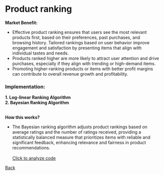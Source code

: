 # Product ranking
<b>Market Benefit:</b> 
- Effective product ranking ensures that users see the most relevant products first, based on their preferences, past purchases, and browsing history. Tailored rankings based on user behavior improve engagement and satisfaction by presenting items that align with individual tastes and needs.
- Products ranked higher are more likely to attract user attention and drive purchases, especially if they align with trending or high-demand items.
- Promoting higher-ranking products or items with better profit margins can contribute to overall revenue growth and profitability.
  
### Implementation: <br>

<b> 1. Log-linear Ranking Algorithm </b><br>
<b> 2. Bayesian Ranking Algorithm </b><br><br>

<b> How this works? </b><br>
- The Bayesian ranking algorithm adjusts product rankings based on average ratings and the number of ratings received, providing a statistically balanced measure that prioritizes items with reliable and significant feedback, enhancing relevance and fairness in product recommendations.<br><br>
[Click to analyze code](https://www.algolia.com/doc/guides/managing-results/must-do/custom-ranking/how-to/bayesian-average/)
  
[Back](README.md#applying-dsa-to-achieve-key-functionalities)
